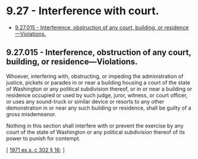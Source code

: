# 9.27 - Interference with court.
* [9.27.015 - Interference, obstruction of any court, building, or residence—Violations.](#927015---interference-obstruction-of-any-court-building-or-residenceviolations)
## 9.27.015 - Interference, obstruction of any court, building, or residence—Violations.
Whoever, interfering with, obstructing, or impeding the administration of justice, pickets or parades in or near a building housing a court of the state of Washington or any political subdivision thereof, or in or near a building or residence occupied or used by such judge, juror, witness, or court officer, or uses any sound-truck or similar device or resorts to any other demonstration in or near any such building or residence, shall be guilty of a gross misdemeanor.

Nothing in this section shall interfere with or prevent the exercise by any court of the state of Washington or any political subdivision thereof of its power to punish for contempt.

\[ [1971 ex.s. c 302 § 16](https://leg.wa.gov/CodeReviser/documents/sessionlaw/1971ex1c302.pdf?cite=1971%20ex.s.%20c%20302%20§%2016); \]

